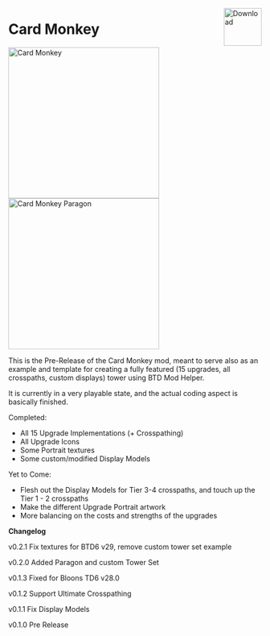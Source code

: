 <a href="https://github.com/doombubbles/card-monkey/raw/main/CardMonkey.dll"><img align="right" alt="Download" height="75" src="https://github.com/doombubbles/BTD6-Mods/blob/main/download.png?raw=true"></a>

# Card Monkey

<p float="left">
    <img alt="Card Monkey" width="300" height="300" src="https://github.com/doombubbles/card-monkey/blob/main/CardMonkey-Icon.png?raw=true"/>
    <img alt="Card Monkey Paragon" width="300" height="300" src="https://github.com/doombubbles/card-monkey/blob/main/Upgrades/GodKingOfSpades-Portrait.png?raw=true"/>
</p>

This is the Pre-Release of the Card Monkey mod, meant to serve also as an example and template for creating a fully
featured (15 upgrades, all crosspaths, custom displays) tower using BTD Mod Helper.

It is currently in a very playable state, and the actual coding aspect is basically finished.

Completed:

* All 15 Upgrade Implementations (+ Crosspathing)
* All Upgrade Icons
* Some Portrait textures
* Some custom/modified Display Models

Yet to Come:

* Flesh out the Display Models for Tier 3-4 crosspaths, and touch up the Tier 1 - 2 crosspaths
* Make the different Upgrade Portrait artwork
* More balancing on the costs and strengths of the upgrades

**Changelog**

v0.2.1 Fix textures for BTD6 v29, remove custom tower set example

v0.2.0 Added Paragon and custom Tower Set

v0.1.3 Fixed for Bloons TD6 v28.0

v0.1.2 Support Ultimate Crosspathing

v0.1.1 Fix Display Models

v0.1.0 Pre Release
